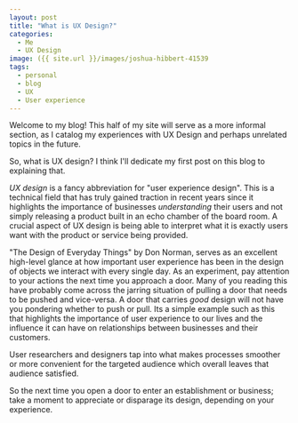 ```yaml
---
layout: post
title: "What is UX Design?"
categories:
  - Me
  - UX Design
image: ({{ site.url }}/images/joshua-hibbert-41539
tags:
  - personal
  - blog
  - UX
  - User experience
---
```


Welcome to my blog!  This half of my site will serve as a more informal section, as I catalog my experiences with UX Design and perhaps unrelated topics in the future.

So, what is UX design?  I think I'll dedicate my first post on this blog to explaining that.

*UX design* is a fancy abbreviation for "user experience design".  This is a technical field that has truly gained traction in recent years since it highlights the importance of businesses _understanding_ their users and not simply releasing a product built in an echo chamber of the board room.  A crucial aspect of UX design is being able to interpret what it is exactly users want with the product or service being provided.  

"The Design of Everyday Things" by Don Norman, serves as an excellent high-level glance at how important user experience has been in the design of objects we interact with every single day. As an experiment, pay attention to your actions the next time you approach a door. Many of you reading this have probably come across the jarring situation of pulling a door that needs to be pushed and vice-versa. A door that carries _good_ design will not have you pondering whether to push or pull.  Its a simple example such as this that highlights the importance of user experience to our lives and the influence it can have on relationships between businesses and their customers.

User researchers and designers tap into what makes processes smoother or more convenient for the targeted audience which overall leaves that audience satisfied.

So the next time you open a door to enter an establishment or business; take a moment to appreciate or disparage its design, depending on your experience.    
